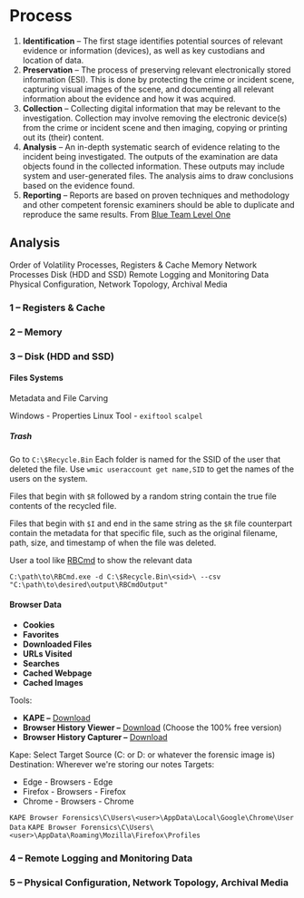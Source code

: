 # Process

1. **Identification** – The first stage identifies potential sources of relevant evidence or information (devices), as well as key custodians and location of data.
2. **Preservation** – The process of preserving relevant electronically stored information (ESI). This is done by protecting the crime or incident scene, capturing visual images of the scene, and documenting all relevant information about the evidence and how it was acquired.
3. **Collection** – Collecting digital information that may be relevant to the investigation. Collection may involve removing the electronic device(s) from the crime or incident scene and then imaging, copying or printing out its (their) content.
4. **Analysis** – An in-depth systematic search of evidence relating to the incident being investigated. The outputs of the examination are data objects found in the collected information. These outputs may include system and user-generated files. The analysis aims to draw conclusions based on the evidence found.
5. **Reporting** – Reports are based on proven techniques and methodology and other competent forensic examiners should be able to duplicate and reproduce the same results.
From [Blue Team Level One](https://elearning.securityblue.team/home/certifications/blue-team-level-1#content#digital-forensics#introduction-to-digital-forensics#digital-forensics-process)

## Analysis

Order of Volatility 
    Processes, Registers & Cache
    Memory
        Network Processes
    Disk (HDD and SSD)
    Remote Logging and Monitoring Data
    Physical Configuration, Network Topology, Archival Media

### 1 – **Registers & Cache**


### 2 – **Memory**


### 3 – **Disk (HDD and SSD)**

#### Files Systems
Metadata and File Carving

Windows - Properties
Linux Tool - `exiftool`
    `scalpel`

##### Trash

Go to `C:\$Recycle.Bin`
Each folder is named for the SSID of the user that deleted the file.
Use `wmic useraccount get name,SID` to get the names of the users on the system. 

Files that begin with `$R` followed by a random string contain the true file contents of the recycled file.

Files that begin with `$I` and end in the same string as the `$R` file counterpart contain the metadata for that specific file, such as the original filename, path, size, and timestamp of when the file was deleted.

User a tool like [RBCmd](https://github.com/EricZimmerman/RBCmd) to show the relevant data

`C:\path\to\RBCmd.exe -d C:\$Recycle.Bin\<sid>\ --csv "C:\path\to\desired\output\RBCmdOutput"`

#### Browser Data

- **Cookies**
- **Favorites**
- **Downloaded Files**
- **URLs Visited**
- **Searches**
- **Cached Webpage**
- **Cached Images**

Tools:
- **KAPE –** [Download](https://www.kroll.com/en/insights/publications/cyber/kroll-artifact-parser-extractor-kape)
- **Browser History Viewer –** [Download](https://www.foxtonforensics.com/browser-history-viewer/) (Choose the 100% free version)
- **Browser History Capturer –** [Download](https://www.foxtonforensics.com/browser-history-capturer/)

Kape: 
Select Target Source (C: or D: or whatever the forensic image is)
Destination: Wherever we're storing our notes
Targets:
- Edge - Browsers - Edge
- Firefox - Browsers - Firefox
- Chrome - Browsers - Chrome

`KAPE Browser Forensics\C\Users\<user>\AppData\Local\Google\Chrome\User Data`
`KAPE Browser Forensics\C\Users\<user>\AppData\Roaming\Mozilla\Firefox\Profiles`

### 4 – **Remote Logging and Monitoring Data**


### 5 – **Physical Configuration, Network Topology, Archival Media**
